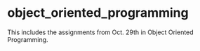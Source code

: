 # object_oriented_programming

This includes the assignments from Oct. 29th in Object Oriented Programming.
